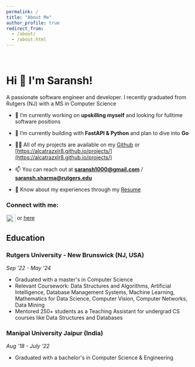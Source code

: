 ```yaml
---
permalink: /
title: "About Me"
author_profile: true
redirect_from: 
  - /about/
  - /about.html
---
```

<br>

Hi 👋 I'm Saransh!
======
A passionate software engineer and developer. I recently graduated from Rutgers (NJ) with a MS in Computer Science


- 🔭 I’m currently working on **upskilling myself** and looking for fulltime software positions

- 🌱 I’m currently building with **FastAPI & Python** and plan to dive into **Go**

- 👨‍💻 All of my projects are available on my [Github](https://github.com/alcatrazxlr8) or [https://alcatrazxlr8.github.io/projects/](https://alcatrazxlr8.github.io/projects/)

- 📫 You can reach out at **[saransh1000@gmail.com](mailto:saransh1000@gmail.com)** / **[saransh.sharma@rutgers.edu](mailto:saransh.sharma@rutgers.edu)**

- 📄 Know about my experiences through my [Resume](https://alcatrazxlr8.github.io/resume)

<h3 align="left">Connect with me:</h3>
<p align="left">
<a href="https://linkedin.com/in/alcatrazxlr8" target="blank"><img align="center" src="https://raw.githubusercontent.com/rahuldkjain/github-profile-readme-generator/master/src/images/icons/Social/linked-in-alt.svg" alt="alcatrazxlr8" height="20" width="25" /></a> or <a href="https://alcatrazxlr8.github.io/contact/">here</a>
</p>


Education
------
### Rutgers University - New Brunswick (NJ, USA)
_Sep '22 - May '24_
- Graduated with a master's in Computer Science
- Relevant Coursework: Data Structures and Algorithms, Artificial Intelligence, Database Management Systems, Machine Learning, Mathematics for
Data Science, Computer Vision, Computer Networks, Data Mining
- Mentored 250+ students as a Teaching Assistant for undergrad CS courses like Data Structures and Databases

### Manipal University Jaipur (India)
_Aug '18 - July '22_
- Graduated with a bachelor's in Computer Science & Engineering